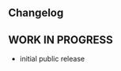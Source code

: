 ## Changelog
<!--
  Placeholder for the next version (at the beginning of the line):
  ## **WORK IN PROGRESS**
-->

## **WORK IN PROGRESS**

-   initial public release

